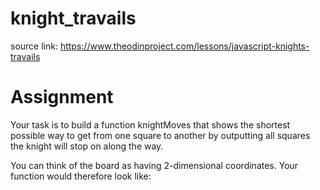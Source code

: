 # knight_travails

source link: https://www.theodinproject.com/lessons/javascript-knights-travails

<h1>Assignment</h1>
<p>
Your task is to build a function knightMoves that shows the shortest possible way to get from one square to another by outputting all squares the knight will stop on along the way.

You can think of the board as having 2-dimensional coordinates. Your function would therefore look like:
</p>
